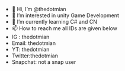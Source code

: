 - 👋 Hi, I’m @thedotmian
- 👀 I’m interested in unity Game Development 
- 🌱 I’m currently learning C# and CN
- 📫 How to reach me all IDs are given below 
- IG : thedotmian
- Email: thedotmian
- YT: thedotmian
- Twitter:thedotmian
- Snapchat: not a snap user


<!---
thedotmian/thedotmian is a ✨ special ✨ repository because its `README.md` (this file) appears on your GitHub profile.
You can click the Preview link to take a look at your changes.
--->
